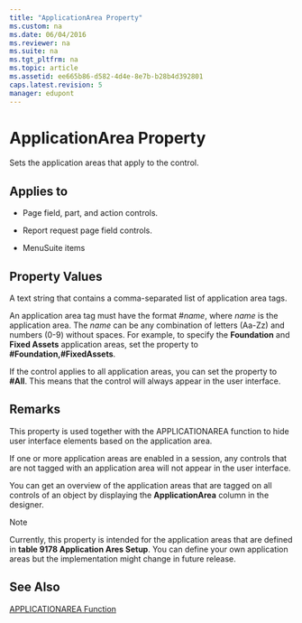```yaml
---
title: "ApplicationArea Property"
ms.custom: na
ms.date: 06/04/2016
ms.reviewer: na
ms.suite: na
ms.tgt_pltfrm: na
ms.topic: article
ms.assetid: ee665b86-d582-4d4e-8e7b-b28b4d392801
caps.latest.revision: 5
manager: edupont
---
```

# ApplicationArea Property
Sets the application areas that apply to the control.  
  
## Applies to  
  
-   Page field, part, and action controls.  
  
-   Report request page field controls.  
  
-   MenuSuite items  
  
## Property Values  
 A text string that contains a comma\-separated list of application area tags.  
  
 An application area tag must have the format \#*name*, where *name* is the application area. The *name* can be any combination of letters \(Aa\-Zz\) and numbers \(0\-9\) without spaces. For example, to specify the **Foundation** and **Fixed Assets** application areas, set the property to **\#Foundation,\#FixedAssets**.  
  
 If the control applies to all application areas, you can set the property to **\#All**. This means that the control will always appear in the user interface.  
  
## Remarks  
 This property is used together with the APPLICATIONAREA function to hide user interface elements based on the application area.  
  
 If one or more application areas are enabled in a session, any controls that are not tagged with an application area will not appear in the user interface.  
  
 You can get an overview of the application areas that are tagged on all controls of an object by displaying the **ApplicationArea** column in the designer.  
  
> [!NOTE]  
>  Currently, this property is intended for the application areas that are defined in **table 9178 Application Ares Setup**. You can define your own application areas but the implementation might change in future release.  
  
## See Also  
 [APPLICATIONAREA Function](APPLICATIONAREA-Function.md)